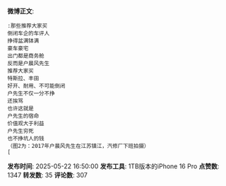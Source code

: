 **微博正文**: 
```
:那些推荐大家买
倒闭车企的车评人
挣得盆满钵满
豪车豪宅
出门都是商务舱
反而是户晨风先生
推荐大家买
特斯拉、丰田
好开、耐用、不可能倒闭
户先生不仅一分不挣
还挨骂
也许这就是
户先生的宿命
价值观大于利益
户先生穷死
也不挣坑人的钱
（图2为：2017年户晨风先生在江苏镇江，汽修厂下班拍摄）
[
```
**发布时间**: 2025-05-22 16:50:00
**发布工具**: 1TB版本的iPhone 16 Pro
**点赞数**: 1347
**转发数**: 35
**评论数**: 307
